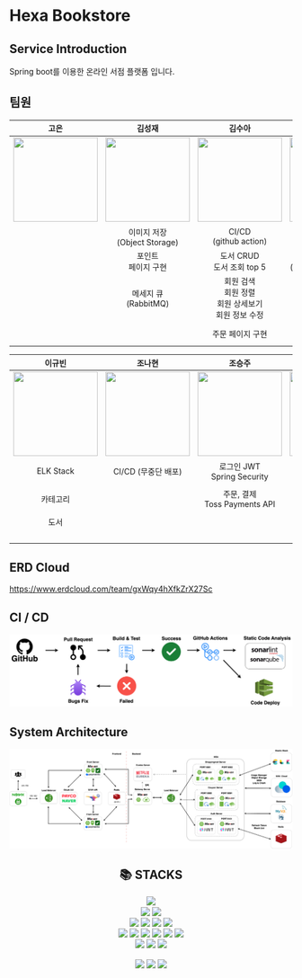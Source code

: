 # Hexa Bookstore

## Service Introduction
Spring boot를 이용한 온라인 서점 플랫폼 입니다.

## 팀원
|고은|김성재|김수아|안민재|
|:---:|:---:|:---:|:---:|
|<img style="height: 150px; width: 150px;" src="https://avatars.githubusercontent.com/u/133118296?v=4"/>|<img style="height: 150px; width: 150px;" src="https://avatars.githubusercontent.com/u/104749176?v=4"/>|<img style="height: 150px; width: 150px;" src="https://avatars.githubusercontent.com/u/144919371?v=4"/>|<img style="height: 150px; width: 150px;" src="https://avatars.githubusercontent.com/u/180361980?v=4"/>|
| | 이미지 저장 <br/> (Object Storage) | CI/CD <br/> (github action) | 민감정보 보안 |
| | 포인트 <br/> 페이지 구현 | 도서 CRUD <br/> 도서 조회 top 5  | 이미지 저장 <br/> (Local,ImageManager) | 
| | 메세지 큐 <br/> (RabbitMQ) | 회원 검색 <br/> 회원 정렬 <br/> 회원 상세보기 <br/> 회원 정보 수정 | Oauth2, JWT | 
| | | 주문 페이지 구현 | Spring batch <br/> (사용자 등급 조정) | 

|이규빈|조나현|조승주|채노아|
|:---:|:---:|:---:|:---:|
|<img style="height: 150px; width: 150px;" src="https://avatars.githubusercontent.com/u/121775765?v=4"/>|<img style="height: 150px; width: 150px;" src="https://avatars.githubusercontent.com/u/95014596?v=4"/>|<img style="height: 150px; width: 150px;" src="https://avatars.githubusercontent.com/u/168888761?v=4"/>|<img style="height: 150px; width: 150px;" src="https://avatars.githubusercontent.com/u/104444048?v=4"/>|
| ELK Stack | CI/CD (무중단 배포)| 로그인 JWT<br/>Spring Security | 사용자 휴면 전환<br/>(Spring Batch) |
| 카테고리 | | 주문, 결제<br/>Toss Payments API | CI/CD<br/>(Shell Script, <br/> Health Check) |
| 도서 | | | 리뷰(이미지 포함) |
|  | | | API 명세(Rest Docs) |

## ERD Cloud
https://www.erdcloud.com/team/gxWqy4hXfkZrX27Sc


## CI / CD

![image](https://github.com/nhnacademy-be8-Hexa/.github/blob/d923873a574aaae3914b34563d7c287842b9ac6c/profile/CI_CD.png)


## System Architecture

![image](https://github.com/nhnacademy-be8-Hexa/.github/blob/main/profile/Architecture.png?raw=true)


<div align=center><h2>📚 STACKS</h2></div>

<div align=center> 
  <img src="https://img.shields.io/badge/java-007396?style=for-the-badge&logo=java&logoColor=white"> 
  <br>
  <img src="https://img.shields.io/badge/springboot-6DB33F?style=for-the-badge&logo=springboot&logoColor=white">
  <img src="https://img.shields.io/badge/springsecurity-6DB33F?style=for-the-badge&logo=springsecurity&logoColor=white">
  <br>
  
  <img src="https://img.shields.io/badge/html5-E34F26?style=for-the-badge&logo=html5&logoColor=white"> 
  <img src="https://img.shields.io/badge/css-1572B6?style=for-the-badge&logo=css3&logoColor=white"> 
  <img src="https://img.shields.io/badge/javascript-F7DF1E?style=for-the-badge&logo=javascript&logoColor=black"> 
  <img src="https://img.shields.io/badge/thymeleaf-005F0F?style=for-the-badge&logo=thymeleaf&logoColor=black"> 
  
  <br>

  <img src="https://img.shields.io/badge/apachemaven-C71A36?style=for-the-badge&logo=apachemaven&logoColor=white">
  <img src="https://img.shields.io/badge/elasticstack-005571?style=for-the-badge&logo=elasticstack&logoColor=white">
  <img src="https://img.shields.io/badge/nginx-009639?style=for-the-badge&logo=nginx&logoColor=white">
  <img src="https://img.shields.io/badge/rabbitmq-FF6600?style=for-the-badge&logo=rabbitmq&logoColor=white">  
  <img src="https://img.shields.io/badge/sonarqube-4E9BCD?style=for-the-badge&logo=sonarqube&logoColor=white"> 
  <img src="https://img.shields.io/badge/sonarlint-CB2029?style=for-the-badge&logo=sonarlint&logoColor=white"> 
  <br>
  
  <img src="https://img.shields.io/badge/mysql-4479A1?style=for-the-badge&logo=mysql&logoColor=white"> 
  <img src="https://img.shields.io/badge/redis-FF4438?style=for-the-badge&logo=redis&logoColor=white"> 
  <img src="https://img.shields.io/badge/jsonwebtokens-000000?style=for-the-badge&logo=jsonwebtokens&logoColor=white"> 
  <br>
  
  
  <br>
  
  <img src="https://img.shields.io/badge/github-181717?style=for-the-badge&logo=github&logoColor=white">
  <img src="https://img.shields.io/badge/git-F05032?style=for-the-badge&logo=git&logoColor=white">
  <img src="https://img.shields.io/badge/githubactions-2088FF?style=for-the-badge&logo=githubactions&logoColor=white">
  <br>
</div>



